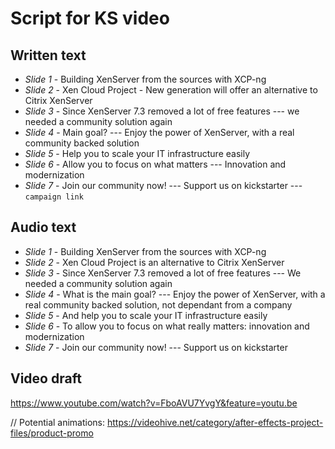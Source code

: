 # Script for KS video

## Written text

- *Slide 1* - Building XenServer from the sources with XCP-ng
- *Slide 2* - Xen Cloud Project - New generation will offer an alternative to Citrix XenServer
- *Slide 3* - Since XenServer 7.3 removed a lot of free features --- we needed a community solution again
- *Slide 4* - Main goal? --- Enjoy the power of XenServer, with a real community backed solution
- *Slide 5* - Help you to scale your IT infrastructure easily
- *Slide 6* - Allow you to focus on what matters --- Innovation and modernization
- *Slide 7* - Join our community now! --- Support us on kickstarter --- `campaign link`

## Audio text

- *Slide 1* - Building XenServer from the sources with XCP-ng
- *Slide 2* - Xen Cloud Project is an alternative to Citrix XenServer
- *Slide 3* - Since XenServer 7.3 removed a lot of free features --- We needed a community solution again
- *Slide 4* - What is the main goal? --- Enjoy the power of XenServer, with a real community backed solution, not dependant from a company
- *Slide 5* - And help you to scale your IT infrastructure easily
- *Slide 6* - To allow you to focus on what really matters: innovation and modernization
- *Slide 7* - Join our community now! --- Support us on kickstarter

## Video draft

https://www.youtube.com/watch?v=FboAVU7YvgY&feature=youtu.be

// Potential animations: https://videohive.net/category/after-effects-project-files/product-promo